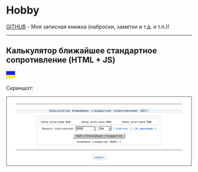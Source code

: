 # Hobby
[GITHUB](https://github.com) - Моя записная книжка (наброски, заметки и т.д. и т.п.)!

<hr>

## Калькулятор ближайшее стандартное сопротивление (HTML + JS)

![](https://github.com/drilnet/electronics/blob/master/UA.png)

Скриншот:

![](https://github.com/drilnet/electronics/blob/master/Calculator%20nearest%20standard%20resistance/Screenshot_2.png "(C) Демидов С.В.")
